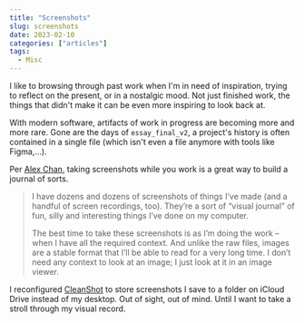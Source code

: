 ```yaml
---
title: "Screenshots"
slug: screenshots
date: 2023-02-10
categories: ["articles"]
tags:
  - Misc
---
```


I like to browsing through past work when I'm in need of inspiration, trying to reflect on the present, or in a nostalgic mood. Not just finished work, the things that didn't make it can be even more inspiring to look back at.

With modern software, artifacts of work in progress are becoming more and more rare. Gone are the days of `essay_final_v2`, a project's history is often contained in a single file (which isn't even a file anymore with tools like Figma,…).

Per [Alex Chan](https://alexwlchan.net/2022/screenshots/), taking screenshots while you work is a great way to build a journal of sorts.

> I have dozens and dozens of screenshots of things I’ve made (and a handful of screen recordings, too). They’re a sort of “visual journal” of fun, silly and interesting things I’ve done on my computer.
>
> The best time to take these screenshots is as I’m doing the work – when I have all the required context. And unlike the raw files, images are a stable format that I’ll be able to read for a very long time. I don’t need any context to look at an image; I just look at it in an image viewer.

I reconfigured [CleanShot](https://cleanshot.com/) to store screenshots I save to a folder on iCloud Drive instead of my desktop. Out of sight, out of mind. Until I want to take a stroll through my visual record.
